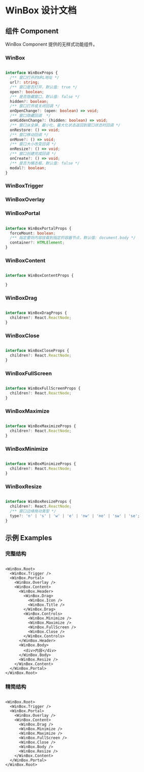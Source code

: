 # WinBox 设计文档

## 组件 Component

WinBox Component 提供的无样式功能组件。

### WinBox

```typescript

interface WinBoxProps {
  /** 窗口打开的URL地址 */
  url?: string;
  /** 窗口是否打开，默认值: true */
  open?: boolean;
  /** 是否隐藏窗口，默认值: false */
  hidden?: boolean;
  /** 窗口打开或关闭回调 */
  onOpenChange?: (open: boolean) => void;
  /** 窗口隐藏回调  */
  onHiddenChange?: (hidden: boolean) => void;
  /** 窗口从全屏、最小化、最大化状态返回到窗口状态时回调 */
  onRestore: () => void;
  /** 窗口移动回调 */
  onMove?: () => void;
  /** 窗口大小改变回调 */
  onResize?: () => void;
  /** 窗口创建完成回调 */
  onCreate?: () => void;
  /** 是否为模态框，默认值: false */
  modal?: boolean;
}

```

### WinBoxTrigger

### WinBoxOverlay

### WinBoxPortal

```typescript

interface WinBoxPortalProps {
  forceMount: boolean;
  /** 指定要将内容挂载到指定的容器节点，默认值: document.body */
  container?: HTMLElement;
}

```

### WinBoxContent

```typescript

interface WinBoxContentProps {

}

```

### WinBoxDrag

```typescript

interface WinBoxDragProps {
  children?: React.ReactNode;
}

```

### WinBoxClose

```typescript

interface WinBoxCloseProps {
  children?: React.ReactNode;
}

```

### WinBoxFullScreen

```typescript

interface WinBoxFullScreenProps {
  children?: React.ReactNode;
}

```

### WinBoxMaximize

```typescript

interface WinBoxMaximizeProps {
  children?: React.ReactNode;
}

```

### WinBoxMinimize

```typescript

interface WinBoxMinimizeProps {
  children?: React.ReactNode;
}

```

### WinBoxResize

```typescript

interface WinBoxResizeProps {
  children?: React.ReactNode;
  /** 窗口边缘拖动类型 */
  type?: 'n' | 's' | 'w' | 'e' | 'nw' | 'ne' | 'sw' | 'se';
}

```

## 示例 Examples

### 完整结构

```tsx

<WinBox.Root>
  <WinBox.Trigger />
  <WinBox.Portal>
    <WinBox.Overlay />
    <WinBox.Content>
      <WinBox.Header>
        <WinBox.Drag>
          <WinBox.Icon />
          <WinBox.Title />
        </WinBox.Drag>
        <WinBox.Controls>
          <WinBox.Minimize />
          <WinBox.Maximize />
          <WinBox.FullScreen />
          <WinBox.Close />
        </WinBox.Controls>
      </WinBox.Header>
      <WinBox.Body>
        <div>内容</div>
      </WinBox.Body>
      <WinBox.Resize />
    </WinBox.Content>
  </WinBox.Portal>
</WinBox.Root>

```

### 精简结构

```tsx

<WinBox.Root>
  <WinBox.Trigger />
  <WinBox.Portal>
    <WinBox.Overlay />
    <WinBox.Content>
      <WinBox.Drag />
      <WinBox.Minimize />
      <WinBox.Maximize />
      <WinBox.FullScreen />
      <WinBox.Close />
      <WinBox.Body />
      <WinBox.Resize />
    </WinBox.Content>
  </WinBox.Portal>
</WinBox.Root>

```
